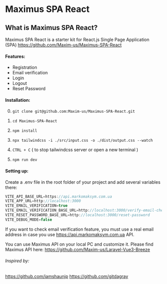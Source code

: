 # Maximus SPA React

## What is Maximus SPA React?
Maximus SPA React is a starter kit for React.js Single Page Application (SPA) https://github.com/Maxim-us/Maximus-SPA-React

#### Features:
- Registration
- Email verification
- Login
- Logout
- Reset Password

#### Installation:
0. `git clone git@github.com:Maxim-us/Maximus-SPA-React.git`

1. `cd Maximus-SPA-React`

2. `npm install`

3. `npx tailwindcss -i ./src/input.css -o ./dist/output.css --watch`

4. `CTRL + C` ( to stop tailwindcss server or open a new terminal )

5. `npm run dev`

#### Setting up:
Create a .env file in the root folder of your project and add several variables there:

```javascript
VITE_API_BASE_URL=https://api.markomaksym.com.ua
VITE_APP_URL=http://localhost:3000
VITE_EMAIL_VERIFICATION=true
VITE_EMAIL_VERIFICATION_BASE_URL=http://localhost:3000/verify-email-check
VITE_RESET_PASSWORD_BASE_URL=http://localhost:3000/reset-password
VITE_DEBUG_MODE=false
```
If you want to check email verification feature, you must use a real email address in case you use https://api.markomaksym.com.ua API.

You can use Maximus API on your local PC and customize it. Please find Maximus API here: https://github.com/Maxim-us/Laravel-Vue3-Breeze

###### Inspired by:
https://github.com/iamshaunjp
https://github.com/gitdagray